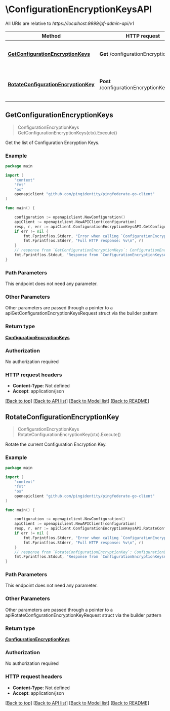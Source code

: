 # \ConfigurationEncryptionKeysAPI

All URIs are relative to *https://localhost:9999/pf-admin-api/v1*

Method | HTTP request | Description
------------- | ------------- | -------------
[**GetConfigurationEncryptionKeys**](ConfigurationEncryptionKeysAPI.md#GetConfigurationEncryptionKeys) | **Get** /configurationEncryptionKeys | Get the list of Configuration Encryption Keys.
[**RotateConfigurationEncryptionKey**](ConfigurationEncryptionKeysAPI.md#RotateConfigurationEncryptionKey) | **Post** /configurationEncryptionKeys/rotate | Rotate the current Configuration Encryption Key.



## GetConfigurationEncryptionKeys

> ConfigurationEncryptionKeys GetConfigurationEncryptionKeys(ctx).Execute()

Get the list of Configuration Encryption Keys.



### Example

```go
package main

import (
    "context"
    "fmt"
    "os"
    openapiclient "github.com/pingidentity/pingfederate-go-client"
)

func main() {

    configuration := openapiclient.NewConfiguration()
    apiClient := openapiclient.NewAPIClient(configuration)
    resp, r, err := apiClient.ConfigurationEncryptionKeysAPI.GetConfigurationEncryptionKeys(context.Background()).Execute()
    if err != nil {
        fmt.Fprintf(os.Stderr, "Error when calling `ConfigurationEncryptionKeysAPI.GetConfigurationEncryptionKeys``: %v\n", err)
        fmt.Fprintf(os.Stderr, "Full HTTP response: %v\n", r)
    }
    // response from `GetConfigurationEncryptionKeys`: ConfigurationEncryptionKeys
    fmt.Fprintf(os.Stdout, "Response from `ConfigurationEncryptionKeysAPI.GetConfigurationEncryptionKeys`: %v\n", resp)
}
```

### Path Parameters

This endpoint does not need any parameter.

### Other Parameters

Other parameters are passed through a pointer to a apiGetConfigurationEncryptionKeysRequest struct via the builder pattern


### Return type

[**ConfigurationEncryptionKeys**](ConfigurationEncryptionKeys.md)

### Authorization

No authorization required

### HTTP request headers

- **Content-Type**: Not defined
- **Accept**: application/json

[[Back to top]](#) [[Back to API list]](../README.md#documentation-for-api-endpoints)
[[Back to Model list]](../README.md#documentation-for-models)
[[Back to README]](../README.md)


## RotateConfigurationEncryptionKey

> ConfigurationEncryptionKeys RotateConfigurationEncryptionKey(ctx).Execute()

Rotate the current Configuration Encryption Key.



### Example

```go
package main

import (
    "context"
    "fmt"
    "os"
    openapiclient "github.com/pingidentity/pingfederate-go-client"
)

func main() {

    configuration := openapiclient.NewConfiguration()
    apiClient := openapiclient.NewAPIClient(configuration)
    resp, r, err := apiClient.ConfigurationEncryptionKeysAPI.RotateConfigurationEncryptionKey(context.Background()).Execute()
    if err != nil {
        fmt.Fprintf(os.Stderr, "Error when calling `ConfigurationEncryptionKeysAPI.RotateConfigurationEncryptionKey``: %v\n", err)
        fmt.Fprintf(os.Stderr, "Full HTTP response: %v\n", r)
    }
    // response from `RotateConfigurationEncryptionKey`: ConfigurationEncryptionKeys
    fmt.Fprintf(os.Stdout, "Response from `ConfigurationEncryptionKeysAPI.RotateConfigurationEncryptionKey`: %v\n", resp)
}
```

### Path Parameters

This endpoint does not need any parameter.

### Other Parameters

Other parameters are passed through a pointer to a apiRotateConfigurationEncryptionKeyRequest struct via the builder pattern


### Return type

[**ConfigurationEncryptionKeys**](ConfigurationEncryptionKeys.md)

### Authorization

No authorization required

### HTTP request headers

- **Content-Type**: Not defined
- **Accept**: application/json

[[Back to top]](#) [[Back to API list]](../README.md#documentation-for-api-endpoints)
[[Back to Model list]](../README.md#documentation-for-models)
[[Back to README]](../README.md)

